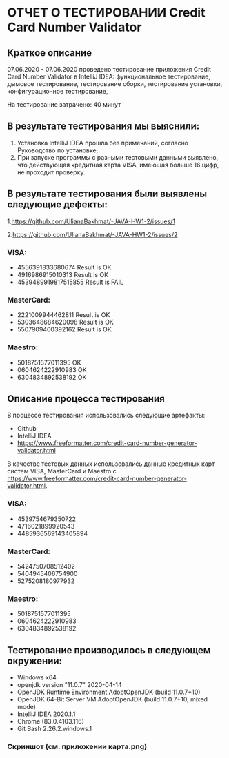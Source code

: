 # ОТЧЕТ О ТЕСТИРОВАНИИ Credit Card Number Validator

## Краткое описание

07.06.2020 - 07.06.2020  проведено тестирование приложения Credit Card Number Validator в IntelliJ IDEA: функциональное тестирование, дымовое тестирование, тестирование сборки, тестирование установки, конфигурационное тестирование,

На тестирование затрачено: 40 минут

## В результате тестирования мы выяснили:
1. Установка IntelliJ IDEA прошла без примечаний, согласно Руководство по установке; 
2. При запуске программы с разными тестовыми данными выявлено, что действующая кредитная карта VISA, имеющая больше 16 цифр, не проходит проверку.

## В результате тестирования были выявлены следующие дефекты:
1.https://github.com/UlianaBakhmat/-JAVA-HW1-2/issues/1

2.https://github.com/UlianaBakhmat/-JAVA-HW1-2/issues/2

### VISA:

 * 4556391833680674 Result is OK
 * 4916986915010313 Result is OK
 * 4539489919817515855 Result is FAIL

### MasterCard:

* 2221009944462811 Result is OK
* 5303648684620098 Result is OK
* 5507909400392162 Result is OK

### Maestro:

* 5018751577011395 OK
* 0604624222910983 OK
* 6304834892538192 OK

## Описание процесса тестирования

В процессе тестирования использовались следующие артефакты:

* Github
* IntelliJ IDEA
* https://www.freeformatter.com/credit-card-number-generator-validator.html

В качестве тестовых данных использовались данные кредитных карт систем VISA, MasterCard и Maestro с https://www.freeformatter.com/credit-card-number-generator-validator.html.

### VISA:

* 4539754679350722 
* 4716021899920543 
* 4485936569143405894 

### MasterCard:

* 5424750708512402 
* 5404945406754900 
* 5275208180977932 

### Maestro:

* 5018751577011395 
* 0604624222910983 
* 6304834892538192 


## Тестирование производилось в следующем окружении:

* Windows x64
* openjdk version "11.0.7" 2020-04-14
* OpenJDK Runtime Environment AdoptOpenJDK (build 11.0.7+10)
* OpenJDK 64-Bit Server VM AdoptOpenJDK (build 11.0.7+10, mixed mode)
* IntelliJ IDEA 2020.1.1
* Chrome (83.0.4103.116)
* Git Bash 2.26.2.windows.1

### Скриншот (см. приложении карта.png)
